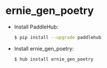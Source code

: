 # ernie_gen_poetry
* Install PaddleHub: 

    ```bash
    $ pip install --upgrade paddlehub
    ```

* Install ernie_gen_poetry: 

    ```bash
    $ hub install ernie_gen_poetry
    ```
